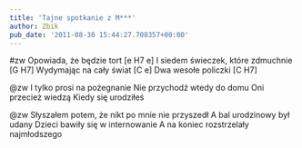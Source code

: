 ```yaml
---
title: 'Tajne spotkanie z M***'
author: Zbik
pub_date: '2011-08-30 15:44:27.708357+00:00'
---
```


#zw
Opowiada, że będzie tort [e H7 e]
I siedem świeczek, które zdmuchnie [G H7]
Wydymając na cały świat [C e]
Dwa wesołe policzki [C H7]

@zw
I tylko prosi na pożegnanie
Nie przychodź wtedy do domu
Oni przecież wiedzą
Kiedy się urodziłeś

@zw
Słyszałem potem, że nikt po mnie nie przyszedł
A bal urodzinowy był udany
Dzieci bawiły się w internowanie
A na koniec rozstrzelały najmłodszego